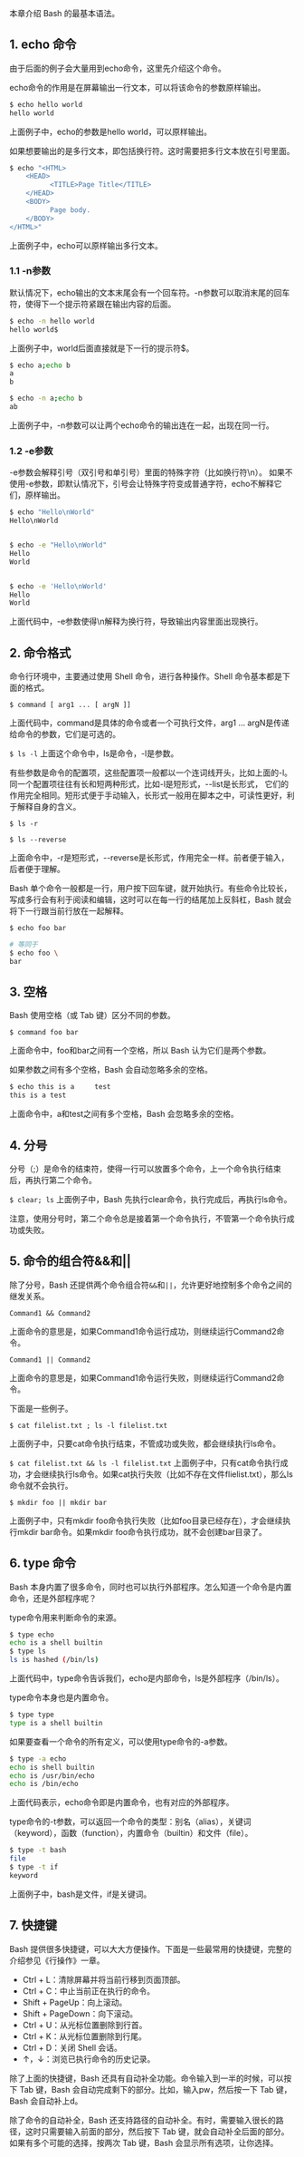 本章介绍 Bash 的最基本语法。

## 1. echo 命令

由于后面的例子会大量用到echo命令，这里先介绍这个命令。

echo命令的作用是在屏幕输出一行文本，可以将该命令的参数原样输出。

```bash
$ echo hello world
hello world
```

上面例子中，echo的参数是hello world，可以原样输出。

如果想要输出的是多行文本，即包括换行符。这时需要把多行文本放在引号里面。

```bash
$ echo "<HTML>
    <HEAD>
          <TITLE>Page Title</TITLE>
    </HEAD>
    <BODY>
          Page body.
    </BODY>
</HTML>"
```

上面例子中，echo可以原样输出多行文本。

### 1.1 -n参数

默认情况下，echo输出的文本末尾会有一个回车符。-n参数可以取消末尾的回车符，使得下一个提示符紧跟在输出内容的后面。

```bash
$ echo -n hello world
hello world$
```

上面例子中，world后面直接就是下一行的提示符$。

```bash
$ echo a;echo b
a
b

$ echo -n a;echo b
ab
```

上面例子中，-n参数可以让两个echo命令的输出连在一起，出现在同一行。

### 1.2 -e参数

-e参数会解释引号（双引号和单引号）里面的特殊字符（比如换行符\n）。
如果不使用-e参数，即默认情况下，引号会让特殊字符变成普通字符，echo不解释它们，原样输出。

```bash
$ echo "Hello\nWorld"
Hello\nWorld


$ echo -e "Hello\nWorld"
Hello
World


$ echo -e 'Hello\nWorld'
Hello
World
```

上面代码中，-e参数使得\n解释为换行符，导致输出内容里面出现换行。

## 2. 命令格式

命令行环境中，主要通过使用 Shell 命令，进行各种操作。Shell 命令基本都是下面的格式。

`$ command [ arg1 ... [ argN ]]`

上面代码中，command是具体的命令或者一个可执行文件，arg1 ... argN是传递给命令的参数，它们是可选的。

`$ ls -l`
上面这个命令中，ls是命令，-l是参数。

有些参数是命令的配置项，这些配置项一般都以一个连词线开头，比如上面的-l。同一个配置项往往有长和短两种形式，比如-l是短形式，--list是长形式，
它们的作用完全相同。短形式便于手动输入，长形式一般用在脚本之中，可读性更好，利于解释自身的含义。


`$ ls -r`


`$ ls --reverse`

上面命令中，-r是短形式，--reverse是长形式，作用完全一样。前者便于输入，后者便于理解。

Bash 单个命令一般都是一行，用户按下回车键，就开始执行。有些命令比较长，写成多行会有利于阅读和编辑，这时可以在每一行的结尾加上反斜杠，Bash 就会将下一行跟当前行放在一起解释。
```bash
$ echo foo bar

# 等同于
$ echo foo \
bar
```
## 3. 空格

Bash 使用空格（或 Tab 键）区分不同的参数。

`$ command foo bar`

上面命令中，foo和bar之间有一个空格，所以 Bash 认为它们是两个参数。

如果参数之间有多个空格，Bash 会自动忽略多余的空格。

```bash
$ echo this is a     test
this is a test
```

上面命令中，a和test之间有多个空格，Bash 会忽略多余的空格。

## 4. 分号

分号（;）是命令的结束符，使得一行可以放置多个命令，上一个命令执行结束后，再执行第二个命令。

`$ clear; ls`
上面例子中，Bash 先执行clear命令，执行完成后，再执行ls命令。

注意，使用分号时，第二个命令总是接着第一个命令执行，不管第一个命令执行成功或失败。

## 5. 命令的组合符&&和||

除了分号，Bash 还提供两个命令组合符`&&`和`||`，允许更好地控制多个命令之间的继发关系。

`Command1 && Command2`

上面命令的意思是，如果Command1命令运行成功，则继续运行Command2命令。

`Command1 || Command2`

上面命令的意思是，如果Command1命令运行失败，则继续运行Command2命令。

下面是一些例子。

`$ cat filelist.txt ; ls -l filelist.txt`

上面例子中，只要cat命令执行结束，不管成功或失败，都会继续执行ls命令。

`$ cat filelist.txt && ls -l filelist.txt`
上面例子中，只有cat命令执行成功，才会继续执行ls命令。如果cat执行失败（比如不存在文件flielist.txt），那么ls命令就不会执行。

`$ mkdir foo || mkdir bar`

上面例子中，只有mkdir foo命令执行失败（比如foo目录已经存在），才会继续执行mkdir bar命令。如果mkdir foo命令执行成功，就不会创建bar目录了。

## 6. type 命令

Bash 本身内置了很多命令，同时也可以执行外部程序。怎么知道一个命令是内置命令，还是外部程序呢？

type命令用来判断命令的来源。

```bash
$ type echo
echo is a shell builtin
$ type ls
ls is hashed (/bin/ls)
```
上面代码中，type命令告诉我们，echo是内部命令，ls是外部程序（/bin/ls）。

type命令本身也是内置命令。

```bash
$ type type
type is a shell builtin
```

如果要查看一个命令的所有定义，可以使用type命令的-a参数。

```bash
$ type -a echo
echo is shell builtin
echo is /usr/bin/echo
echo is /bin/echo
```

上面代码表示，echo命令即是内置命令，也有对应的外部程序。

type命令的-t参数，可以返回一个命令的类型：别名（alias），关键词（keyword），函数（function），内置命令（builtin）和文件（file）。

```bash
$ type -t bash
file
$ type -t if
keyword
```
上面例子中，bash是文件，if是关键词。

## 7. 快捷键

Bash 提供很多快捷键，可以大大方便操作。下面是一些最常用的快捷键，完整的介绍参见《行操作》一章。

- Ctrl + L：清除屏幕并将当前行移到页面顶部。
- Ctrl + C：中止当前正在执行的命令。
- Shift + PageUp：向上滚动。
- Shift + PageDown：向下滚动。
- Ctrl + U：从光标位置删除到行首。
- Ctrl + K：从光标位置删除到行尾。
- Ctrl + D：关闭 Shell 会话。
- ↑，↓：浏览已执行命令的历史记录。

除了上面的快捷键，Bash 还具有自动补全功能。命令输入到一半的时候，可以按下 Tab 键，Bash 会自动完成剩下的部分。比如，输入pw，然后按一下 Tab 键，Bash 会自动补上d。

除了命令的自动补全，Bash 还支持路径的自动补全。有时，需要输入很长的路径，这时只需要输入前面的部分，然后按下 Tab 键，就会自动补全后面的部分。
如果有多个可能的选择，按两次 Tab 键，Bash 会显示所有选项，让你选择。